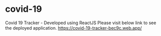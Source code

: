 # covid-19
Covid 19 Tracker - Developed using ReactJS
Please visit below link to see the deployed application.
https://covid-19-tracker-bec9c.web.app/

